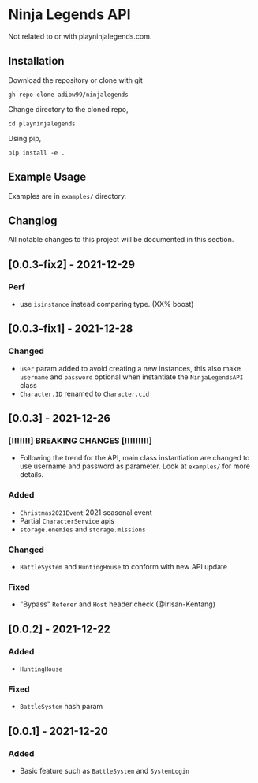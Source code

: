 # Ninja Legends API

Not related to or with playninjalegends.com.

## Installation

Download the repository or clone with git

```
gh repo clone adibw99/ninjalegends
```

Change directory to the cloned repo,

```
cd playninjalegends
```

Using pip,

```
pip install -e .
```

## Example Usage

Examples are in `examples/` directory.

## Changlog

All notable changes to this project will be documented in this section.

## [0.0.3-fix2] - 2021-12-29

### Perf

-   use `isinstance` instead comparing type. (XX% boost)

## [0.0.3-fix1] - 2021-12-28

### Changed

-   `user` param added to avoid creating a new instances, this also make `username` and `password` optional when instantiate the `NinjaLegendsAPI` class
-   `Character.ID` renamed to `Character.cid`

## [0.0.3] - 2021-12-26

### [!!!!!!!] BREAKING CHANGES [!!!!!!!!!]

-   Following the trend for the API, main class instantiation are changed to use username and password as parameter. Look at `examples/` for more details.

### Added

-   `Christmas2021Event` 2021 seasonal event
-   Partial `CharacterService` apis
-   `storage.enemies` and `storage.missions`

### Changed

-   `BattleSystem` and `HuntingHouse` to conform with new API update

### Fixed

-   "Bypass" `Referer` and `Host` header check (@Irisan-Kentang)

## [0.0.2] - 2021-12-22

### Added

-   `HuntingHouse`

### Fixed

-   `BattleSystem` hash param

## [0.0.1] - 2021-12-20

### Added

-   Basic feature such as `BattleSystem` and `SystemLogin`
